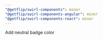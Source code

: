 ```yaml
---
"@getflip/swirl-components": minor
"@getflip/swirl-components-angular": minor
"@getflip/swirl-components-react": minor
---
```


Add neutral badge color
